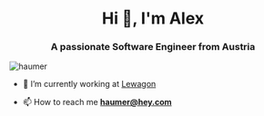 <h1 align="center">Hi 👋, I'm Alex</h1>
<h3 align="center">A passionate Software Engineer from Austria</h3>

<p align="left"> <img src="https://komarev.com/ghpvc/?username=haumer&label=Profile%20views&color=0e75b6&style=flat" alt="haumer" /> </p>

- 🔭 I’m currently working at [Lewagon](https://www.lewagon.com)

- 📫 How to reach me **haumer@hey.com**
